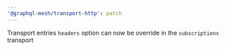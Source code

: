 ```yaml
---
'@graphql-mesh/transport-http': patch
---
```


Transport entries `headers` option can now be override in the `subscriptions` transport
